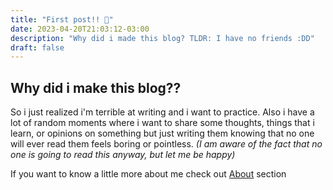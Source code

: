```yaml
---
title: "First post!! 🌱"
date: 2023-04-20T21:03:12-03:00
description: "Why did i made this blog? TLDR: I have no friends :DD"
draft: false
---
```


## Why did i make this blog?? ##

So i just realized i'm terrible at writing and i want to practice. Also i have a lot of random moments where i want to share some thoughts, things that i learn, or opinions on something but just writing them knowing that no one will ever read them feels boring or pointless. *(I am aware of the fact that no one is going to read this anyway, but let me be happy)*

If you want to know a little more about me check out [About](/about) section


